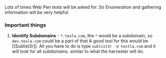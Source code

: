 Lots of times Web Pen tests will be asked for. So Enumeration and gathering information will be very helpful.
### Important things
1. **Identify Subdomains** - `*.tesla.com`, the `*` would be a subdomain, so `dev.tesla.com` could be a part of that
A good tool for this would be [[Sublist3r]]. All you have to do is type
`sublist3r -d testla.com` and it will look for all subdomains. similar to what the harvester will do.